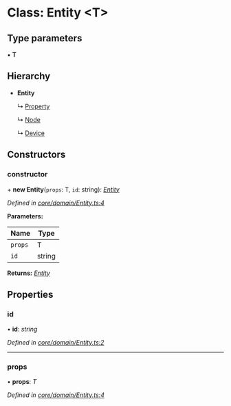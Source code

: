 # Class: Entity <**T**>

## Type parameters

▪ **T**

## Hierarchy

* **Entity**

  ↳ [Property](property.md)

  ↳ [Node](node.md)

  ↳ [Device](device.md)

## Constructors

###  constructor

\+ **new Entity**(`props`: T, `id`: string): *[Entity](entity.md)*

*Defined in [core/domain/Entity.ts:4](https://github.com/AlejandroHerr/homieiot.ts/blob/a180e8f/src/core/domain/Entity.ts#L4)*

**Parameters:**

Name | Type |
------ | ------ |
`props` | T |
`id` | string |

**Returns:** *[Entity](entity.md)*

## Properties

###  id

• **id**: *string*

*Defined in [core/domain/Entity.ts:2](https://github.com/AlejandroHerr/homieiot.ts/blob/a180e8f/src/core/domain/Entity.ts#L2)*

___

###  props

• **props**: *T*

*Defined in [core/domain/Entity.ts:4](https://github.com/AlejandroHerr/homieiot.ts/blob/a180e8f/src/core/domain/Entity.ts#L4)*
